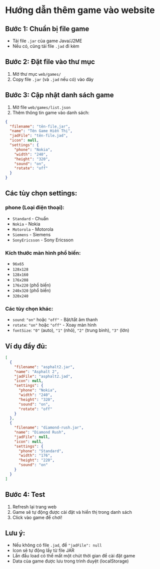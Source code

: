 # Hướng dẫn thêm game vào website

## Bước 1: Chuẩn bị file game
- Tải file `.jar` của game Java/J2ME
- Nếu có, cũng tải file `.jad` đi kèm

## Bước 2: Đặt file vào thư mục
1. Mở thư mục `web/games/`
2. Copy file `.jar` (và `.jad` nếu có) vào đây

## Bước 3: Cập nhật danh sách game
1. Mở file `web/games/list.json`
2. Thêm thông tin game vào danh sách:

```json
{
  "filename": "tên-file.jar",
  "name": "Tên Game Hiển Thị",
  "jadFile": "tên-file.jad",
  "icon": null,
  "settings": {
    "phone": "Nokia",
    "width": "240",
    "height": "320",
    "sound": "on",
    "rotate": "off"
  }
}
```

## Các tùy chọn settings:

### phone (Loại điện thoại):
- `Standard` - Chuẩn
- `Nokia` - Nokia
- `Motorola` - Motorola
- `Siemens` - Siemens
- `SonyEricsson` - Sony Ericsson

### Kích thước màn hình phổ biến:
- `96x65`
- `128x128`
- `128x160`
- `176x208`
- `176x220` (phổ biến)
- `240x320` (phổ biến)
- `320x240`

### Các tùy chọn khác:
- `sound`: `"on"` hoặc `"off"` - Bật/tắt âm thanh
- `rotate`: `"on"` hoặc `"off"` - Xoay màn hình
- `fontSize`: `"0"` (auto), `"1"` (nhỏ), `"2"` (trung bình), `"3"` (lớn)

## Ví dụ đầy đủ:

```json
[
  {
    "filename": "asphalt2.jar",
    "name": "Asphalt 2",
    "jadFile": "asphalt2.jad",
    "icon": null,
    "settings": {
      "phone": "Nokia",
      "width": "240",
      "height": "320",
      "sound": "on",
      "rotate": "off"
    }
  },
  {
    "filename": "diamond-rush.jar",
    "name": "Diamond Rush",
    "jadFile": null,
    "icon": null,
    "settings": {
      "phone": "Standard",
      "width": "176",
      "height": "220",
      "sound": "on"
    }
  }
]
```

## Bước 4: Test
1. Refresh lại trang web
2. Game sẽ tự động được cài đặt và hiển thị trong danh sách
3. Click vào game để chơi!

## Lưu ý:
- Nếu không có file `.jad`, để `"jadFile": null`
- Icon sẽ tự động lấy từ file JAR
- Lần đầu load có thể mất một chút thời gian để cài đặt game
- Data của game được lưu trong trình duyệt (localStorage)
